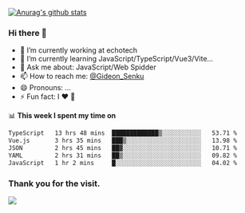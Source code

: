 [![Anurag's github stats](https://github-readme-stats.vercel.app/api?username=gideonsenku)](https://github.com/anuraghazra/github-readme-stats)
### Hi there 👋
- 🔭 I’m currently working at echotech
- 🌱 I’m currently learning JavaScript/TypeScript/Vue3/Vite...
- 💬 Ask me about: JavaScript/Web Spidder 
- 📫 How to reach me: [@Gideon_Senku](https://t.me/Gideon_Senku)
- 😄 Pronouns: ...
- ⚡ Fun fact: I ❤️ 🎵

📊 **This week I spent my time on**
<!--START_SECTION:waka-->

```txt
TypeScript   13 hrs 48 mins  █████████████▒░░░░░░░░░░░   53.71 %
Vue.js       3 hrs 35 mins   ███▒░░░░░░░░░░░░░░░░░░░░░   13.98 %
JSON         2 hrs 45 mins   ██▓░░░░░░░░░░░░░░░░░░░░░░   10.71 %
YAML         2 hrs 31 mins   ██▒░░░░░░░░░░░░░░░░░░░░░░   09.82 %
JavaScript   1 hr 2 mins     █░░░░░░░░░░░░░░░░░░░░░░░░   04.02 %
```

<!--END_SECTION:waka-->


### Thank you for the visit.
![](http://profile-counter.glitch.me/gideonsenku/count.svg)
<!--
**GideonSenku/GideonSenku** is a ✨ _special_ ✨ repository because its `README.md` (this file) appears on your GitHub profile.

Here are some ideas to get you started:

- 🔭 I’m currently working on ...
- 🌱 I’m currently learning ...
- 👯 I’m looking to collaborate on ...
- 🤔 I’m looking for help with ...
- 💬 Ask me about ...
- 📫 How to reach me: ...
- 😄 Pronouns: ...
- ⚡ Fun fact: ...
-->
